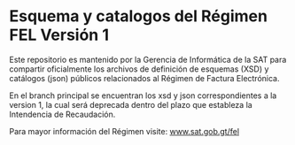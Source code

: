 # Esquema y catalogos del Régimen FEL Versión 1

Este repositorio es mantenido por la Gerencia de Informática de la SAT para compartir oficialmente los archivos de definición de esquemas (XSD) y catálogos (json) públicos relacionados al Régimen de Factura Electrónica.

En el branch principal se encuentran los xsd y json correspondientes a la version 1, la cual será deprecada dentro del plazo que estableza la Intendencia de Recaudación.

Para mayor información del Régimen visite: www.sat.gob.gt/fel 



